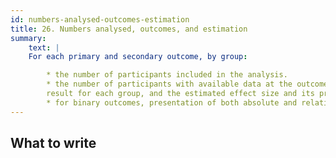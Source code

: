 ```yaml
---
id: numbers-analysed-outcomes-estimation
title: 26. Numbers analysed, outcomes, and estimation
summary:
    text: |
    For each primary and secondary outcome, by group:

        * the number of participants included in the analysis.
        * the number of participants with available data at the outcome time point.
        result for each group, and the estimated effect size and its precision (such as 95% confidence interval).
        * for binary outcomes, presentation of both absolute and relative effect size.
---
```


## What to write

